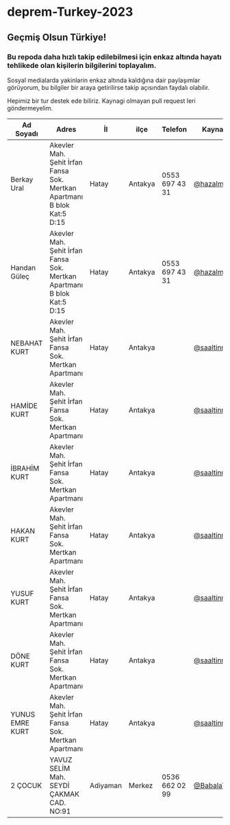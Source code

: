 # deprem-Turkey-2023
## Geçmiş Olsun Türkiye!
### Bu repoda daha hızlı takip edilebilmesi için enkaz altında hayatı tehlikede olan kişilerin bilgilerini toplayalım.

Sosyal medialarda yakinlarin enkaz altında kaldığına dair paylaşımlar görüyorum, bu bilgiler bir araya getirilirse takip açısından faydalı olabilir.

Hepimiz bir tur destek ede biliriz. Kaynagi olmayan pull request leri göndermeyelim.


| Ad Soyadı |  Adres | İl | ilçe |  Telefon |  Kaynak |  Yorum |
|---|---|---|---|---|---|---|
| Berkay Ural  | Akevler Mah. Şehit İrfan Fansa Sok. Mertkan Apartmanı B blok Kat:5 D:15  | Hatay  | Antakya | 0553 697 43 31  | [@hazalmiyor](https://twitter.com/hazalmiyor/status/1623241366380609537)  ||
| Handan Güleç  |  Akevler Mah. Şehit İrfan Fansa Sok. Mertkan Apartmanı B blok Kat:5 D:15 | Hatay  | Antakya  | 0553 697 43 31  |  [@hazalmiyor](https://twitter.com/hazalmiyor/status/1623241366380609537) ||
| NEBAHAT KURT  |  Akevler Mah. Şehit İrfan Fansa Sok.  Mertkan Apartmanı | Hatay  |Antakya   |   |  [@saaltinn](https://twitter.com/saaltinn/status/1623199544073760768) ||
| HAMİDE KURT |  Akevler Mah. Şehit İrfan Fansa Sok.  Mertkan Apartmanı | Hatay  |Antakya   |   |  [@saaltinn](https://twitter.com/saaltinn/status/1623199544073760768) ||
| İBRAHİM KURT  |  Akevler Mah. Şehit İrfan Fansa Sok.  Mertkan Apartmanı | Hatay  |Antakya   |   |  [@saaltinn](https://twitter.com/saaltinn/status/1623199544073760768) ||
| HAKAN KURT   |  Akevler Mah. Şehit İrfan Fansa Sok.  Mertkan Apartmanı | Hatay  |Antakya   |   |  [@saaltinn](https://twitter.com/saaltinn/status/1623199544073760768) |EPİLEPSİ HASTASI VE 14 YAŞINDA|
| YUSUF KURT   |  Akevler Mah. Şehit İrfan Fansa Sok.  Mertkan Apartmanı | Hatay  |Antakya   |   |  [@saaltinn](https://twitter.com/saaltinn/status/1623199544073760768) |9-10 YAŞLARINDA|
| DÖNE KURT  |  Akevler Mah. Şehit İrfan Fansa Sok. Mertkan Apartmanı | Hatay  |Antakya   |   |  [@saaltinn](https://twitter.com/saaltinn/status/1623199544073760768) |+70 YAŞINDA|
| YUNUS EMRE KURT |  Akevler Mah. Şehit İrfan Fansa Sok.  Mertkan Apartmanı | Hatay  |Antakya   |   |  [@saaltinn](https://twitter.com/saaltinn/status/1623199544073760768) |ÇOCUK 3-4|
| 2 ÇOCUK |  YAVUZ SELİM  Mah. SEYDİ ÇAKMAK CAD. NO:91  | Adiyaman  |Merkez   | 0536 662 02 99  |  [@BabalaTv](https://twitter.com/BabalaTv/status/1623220658527150081) |Cocuk|
